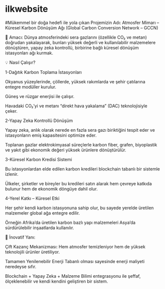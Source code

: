 # ilkwebsite
#Mükemmel bir doğa hedefi ile yola çıkan Projemizin Adı: Atmosfer Mimarı – Küresel Karbon Dönüşüm Ağı (Global Carbon Conversion Network – GCCN)

📌 Amacı:
Dünya atmosferindeki sera gazlarını (özellikle CO₂ ve metan) doğrudan yakalayarak, bunları yüksek değerli ve kullanılabilir malzemelere dönüştüren, yapay zeka kontrollü, birbirine bağlı küresel dönüşüm istasyonları ağı kurmak.

💡 Nasıl Çalışır?

1-Dağıtık Karbon Toplama İstasyonları

Okyanus yüzeylerinde, çöllerde, yüksek rakımlarda ve şehir çatılarına entegre modüller kurulur.

Güneş ve rüzgar enerjisi ile çalışır.

Havadaki CO₂’yi ve metanı “direkt hava yakalama” (DAC) teknolojisiyle çeker.

2-Yapay Zeka Kontrollü Dönüşüm

Yapay zeka, anlık olarak nerede en fazla sera gazı biriktiğini tespit eder ve istasyonların emiş kapasitesini optimize eder.

Toplanan gazlar elektrokimyasal süreçlerle karbon fiber, grafen, biyoplastik ve yakıt gibi ekonomik değeri yüksek ürünlere dönüştürülür.

3-Küresel Karbon Kredisi Sistemi

Bu istasyonlardan elde edilen karbon kredileri blockchain tabanlı bir sistemle izlenir.

Ülkeler, şirketler ve bireyler bu kredileri satın alarak hem çevreye katkıda bulunur hem de ekonomik döngüye dahil olur.

4-Yerel Katkı – Küresel Etki

Her şehir kendi karbon istasyonuna sahip olur, bu sayede yerelde üretilen malzemeler global ağa entegre edilir.

Örneğin Afrika’da üretilen karbon bazlı yapı malzemeleri Asya’da sürdürülebilir inşaatlarda kullanılır.

🚀 İnovatif Yanı:

Çift Kazanç Mekanizması: Hem atmosfer temizleniyor hem de yüksek teknolojili ürünler üretiliyor.

Tamamen Yenilenebilir Enerji Tabanlı olması sayesinde enerji maliyeti neredeyse sıfır.

Blockchain + Yapay Zeka + Malzeme Bilimi entegrasyonu ile şeffaf, ölçeklenebilir ve kendi kendini geliştiren bir sistem.
